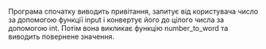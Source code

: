 Програма спочатку виводить привітання, запитує від користувача число за допомогою функції input і конвертує його до цілого числа за допомогою int. Потім вона викликає функцію number_to_word та виводить повернене значення.
